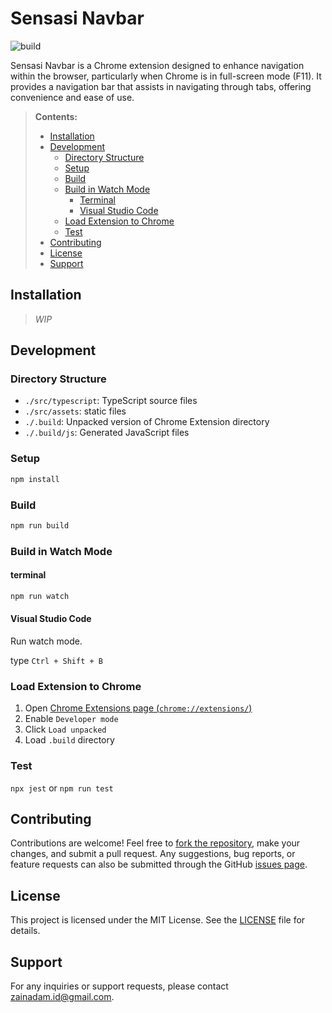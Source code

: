 # Sensasi Navbar

![build](https://github.com/sensasi-delight/sensasi-navbar-crx/workflows/build/badge.svg)

Sensasi Navbar is a Chrome extension designed to enhance navigation within the browser, particularly when Chrome is in full-screen mode (F11). It provides a navigation bar that assists in navigating through tabs, offering convenience and ease of use.

> **Contents:**
>
> - [Installation](#installation)
> - [Development](#development)
>   - [Directory Structure](#directory-structure)
>   - [Setup](#setup)
>   - [Build](#build)
>   - [Build in Watch Mode](#build-in-watch-mode)
>     - [Terminal](#terminal)
>     - [Visual Studio Code](#visual-studio-code)
>   - [Load Extension to Chrome](#load-extension-to-chrome)
>   - [Test](#test)
> - [Contributing](#contributing)
> - [License](#license)
> - [Support](#support)

## Installation

> _WIP_

## Development

### Directory Structure

- `./src/typescript`: TypeScript source files
- `./src/assets`: static files
- `./.build`: Unpacked version of Chrome Extension directory
- `./.build/js`: Generated JavaScript files

### Setup

```bash
npm install
```

### Build

```bash
npm run build
```

### Build in Watch Mode

#### terminal

```bash
npm run watch
```

#### Visual Studio Code

Run watch mode.

type `Ctrl + Shift + B`

### Load Extension to Chrome

<!-- markdownlint-disable-next-line MD033 -->
1. Open <a href="chrome://extensions/" target="_blank">Chrome Extensions page (`chrome://extensions/`)</a>
2. Enable `Developer mode`
3. Click `Load unpacked`
4. Load `.build` directory

### Test

`npx jest` or `npm run test`

## Contributing

Contributions are welcome! Feel free to [fork the repository](fork), make your changes, and submit a pull request. Any suggestions, bug reports, or feature requests can also be submitted through the GitHub [issues page](issues).

## License

This project is licensed under the MIT License. See the [LICENSE](LICENSE) file for details.

## Support

For any inquiries or support requests, please contact [zainadam.id@gmail.com](mailto:zainadam.id@gmail.com).
